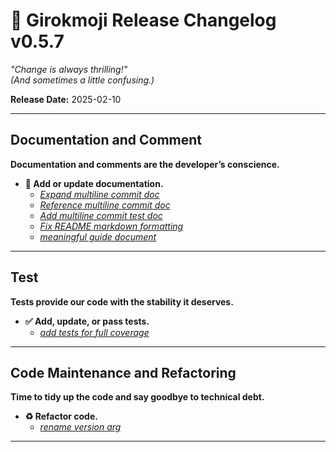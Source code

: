 # 🚀 **Girokmoji** Release Changelog v0.5.7


_"Change is always thrilling!"_  
_(And sometimes a little confusing.)_
    

**Release Date:** 2025-02-10


---


## Documentation and Comment

**Documentation and comments are the developer’s conscience.**

- **📝 Add or update documentation.**
  - [*Expand multiline commit doc*](../../commit/4665fe6f034ceb5c444ae5f3f377c5bd800c03cc)
  - [*Reference multiline commit doc*](../../commit/7576d0937b0de5d41dfd78ff1b8de8253a732eff)
  - [*Add multiline commit test doc*](../../commit/286559ccd322ea851d74d65688c648fba0a8c451)
  - [*Fix README markdown formatting*](../../commit/30512ed131b5a6c0a100d1c74ea54ac0e0b12969)
  - [*meaningful guide document*](../../commit/b212f3ba59420feb3c2b7da61b6c761b23812a01)

---


## Test

**Tests provide our code with the stability it deserves.**

- **✅ Add, update, or pass tests.**
  - [*add tests for full coverage*](../../commit/266081365ce8c2b9ed78e5817e6c1284fcb7df93)

---


## Code Maintenance and Refactoring

**Time to tidy up the code and say goodbye to technical debt.**

- **♻️ Refactor code.**
  - [*rename version arg*](../../commit/f77bdd857e06410562bed2c753e90e1471ae3e63)

---
